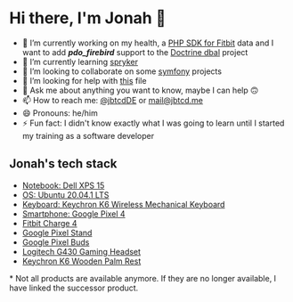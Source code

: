 # Hi there, I'm Jonah 👋

- 🔭 I’m currently working on my health, a [PHP SDK for Fitbit](https://github.com/jbtcd/fitbit-sdk-php) data and I want to add ***pdo_firebird*** support to the [Doctrine dbal](https://github.com/doctrine/dbal) project
- 🌱 I’m currently learning [spryker](https://github.com/spryker)
- 👯 I’m looking to collaborate on some [symfony](https://github.com/symfony) projects
- 🤔 I’m looking for help with [this](https://github.com/jbtcd/jbtcd/blob/master/README.md) file
- 💬 Ask me about anything you want to know, maybe I can help 🙃
- 📫 How to reach me: [@jbtcdDE](https://twitter.com/jbtcdDE) or [mail@jbtcd.me](mailto:mail@jbtcd.me)
- 😄 Pronouns: he/him
- ⚡ Fun fact: I didn't know exactly what I was going to learn until I started my training as a software developer

## Jonah's tech stack
- [Notebook: Dell XPS 15](https://www.dell.com/en-us/shop/cty/pdp/spd/xps-15-7590-laptop/xn7590edlds)
- [OS: Ubuntu 20.04.1 LTS](https://releases.ubuntu.com/20.04/)
- [Keyboard: Keychron K6 Wireless Mechanical Keyboard](https://www.keychron.com/products/keychron-k6-wireless-mechanical-keyboard?variant=31441091592281)
- [Smartphone: Google Pixel 4](https://store.google.com/product/pixel_4)
- [Fitbit Charge 4](https://www.fitbit.com/global/us/products/trackers/charge4)
- [Google Pixel Stand](https://store.google.com/product/pixel_stand)
- [Google Pixel Buds](https://store.google.com/product/pixel_buds)
- [Logitech G430 Gaming Headset](https://www.amazon.com/Logitech-Surround-Gaming-Headset-Leatherette/dp/B07MRMHML9)
- [Keychron K6 Wooden Palm Rest](https://www.keychron.com/products/k6-walnut-wood-palm-rest)

\* Not all products are available anymore. If they are no longer available, I have linked the successor product.
